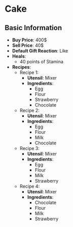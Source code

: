 # Cake

## Basic Information

- **Buy Price**: 400$
- **Sell Price**: 40$
- **Default Gift Reaction**: Like
- **Heals**:
  - 40 points of Stamina
- **Recipes**:
  - Recipe 1:
    - **Utensil**: Mixer
    - **Ingredients**:
      - Egg
      - Flour
      - Strawberry
      - Chocolate
  - Recipe 2:
    - **Utensil**: Mixer
    - **Ingredients**:
      - Egg
      - Flour
      - Milk
      - Chocolate
  - Recipe 3:
    - **Utensil**: Mixer
    - **Ingredients**:
      - Egg
      - Flour
      - Milk
      - Strawberry
  - Recipe 4:
    - **Utensil**: Mixer
    - **Ingredients**:
      - Chocolate
      - Flour
      - Milk
      - Strawberry
